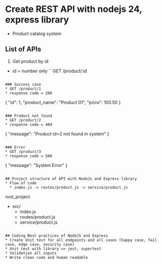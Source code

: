 # Create REST API with nodejs 24, express library
* Product catalog system

## List of APIs
1. Get product by id
* id = number only
``
GET /product/:id
```

### Success case 
* GET /product/1
* response code = 200
```
{
    "id": 1,
    "product_name": "Product 01",
    "price": 100.50
}
```

### Product not found
* GET /product/2
* response code = 404
```
{
    "message": "Product id=2 not found in system"
}
```

### Error
* GET /product/3
* response code = 500
```
{
    "message": "System Error"
}
```

## Project structure of API with NodeJs and Express library
* Flow of code
  * index.js -> routes/product.js -> service/product.js

```
root_project
- src/
  - index.js
  - routes/product.js
  - service/product.js
``` 

## Coding Best practices of NodeJS and Express
* Create Unit test for all endpoints and all cases (happy case, fail case, edge case, security case)
* Unit test with library => jest, supertest
* Validation all inputs
* Write clean code and human readable
